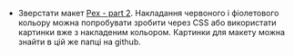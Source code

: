 - Зверстати макет [Pex - part 2](https://zpl.io/2p9O4eN). Накладання червоного і фіолетового кольору можна попробувати зробити через CSS або використати картинки вже з накладеним кольором. Картинки для макету можна знайти в цій же папці на github.